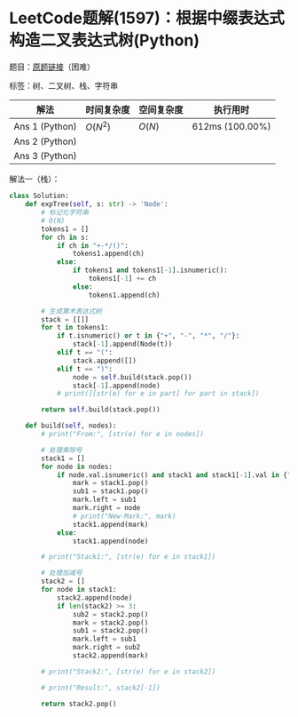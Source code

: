 # LeetCode题解(1597)：根据中缀表达式构造二叉表达式树(Python)

题目：[原题链接](https://leetcode-cn.com/problems/build-binary-expression-tree-from-infix-expression/)（困难）

标签：树、二叉树、栈、字符串

| 解法           | 时间复杂度 | 空间复杂度 | 执行用时        |
| -------------- | ---------- | ---------- | --------------- |
| Ans 1 (Python) | $O(N^2)$   | $O(N)$     | 612ms (100.00%) |
| Ans 2 (Python) |            |            |                 |
| Ans 3 (Python) |            |            |                 |

解法一（栈）：

```python
class Solution:
    def expTree(self, s: str) -> 'Node':
        # 标记化字符串
        # O(N)
        tokens1 = []
        for ch in s:
            if ch in "+-*/()":
                tokens1.append(ch)
            else:
                if tokens1 and tokens1[-1].isnumeric():
                    tokens1[-1] += ch
                else:
                    tokens1.append(ch)

        # 生成算术表达式树
        stack = [[]]
        for t in tokens1:
            if t.isnumeric() or t in {"+", "-", "*", "/"}:
                stack[-1].append(Node(t))
            elif t == "(":
                stack.append([])
            elif t == ")":
                node = self.build(stack.pop())
                stack[-1].append(node)
            # print([[str(e) for e in part] for part in stack])

        return self.build(stack.pop())

    def build(self, nodes):
        # print("From:", [str(e) for e in nodes])

        # 处理乘除号
        stack1 = []
        for node in nodes:
            if node.val.isnumeric() and stack1 and stack1[-1].val in {"*", "/"}:
                mark = stack1.pop()
                sub1 = stack1.pop()
                mark.left = sub1
                mark.right = node
                # print("New-Mark:", mark)
                stack1.append(mark)
            else:
                stack1.append(node)

        # print("Stack1:", [str(e) for e in stack1])

        # 处理加减号
        stack2 = []
        for node in stack1:
            stack2.append(node)
            if len(stack2) >= 3:
                sub2 = stack2.pop()
                mark = stack2.pop()
                sub1 = stack2.pop()
                mark.left = sub1
                mark.right = sub2
                stack2.append(mark)

        # print("Stack2:", [str(e) for e in stack2])

        # print("Result:", stack2[-1])

        return stack2.pop()
```
